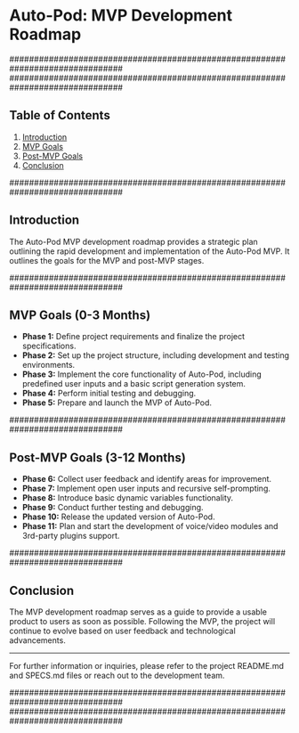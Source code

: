 # Auto-Pod: MVP Development Roadmap

###############################################################################
###############################################################################

## Table of Contents

1. [Introduction](#introduction)
2. [MVP Goals](#mvp-goals)
3. [Post-MVP Goals](#post-mvp-goals)
4. [Conclusion](#conclusion)

###############################################################################

## Introduction

The Auto-Pod MVP development roadmap provides a strategic plan outlining the rapid development and implementation of the Auto-Pod MVP. It outlines the goals for the MVP and post-MVP stages.

###############################################################################

## MVP Goals (0-3 Months)

- **Phase 1:** Define project requirements and finalize the project specifications.
- **Phase 2:** Set up the project structure, including development and testing environments.
- **Phase 3:** Implement the core functionality of Auto-Pod, including predefined user inputs and a basic script generation system.
- **Phase 4:** Perform initial testing and debugging.
- **Phase 5:** Prepare and launch the MVP of Auto-Pod.

###############################################################################

## Post-MVP Goals (3-12 Months)

- **Phase 6:** Collect user feedback and identify areas for improvement.
- **Phase 7:** Implement open user inputs and recursive self-prompting.
- **Phase 8:** Introduce basic dynamic variables functionality.
- **Phase 9:** Conduct further testing and debugging.
- **Phase 10:** Release the updated version of Auto-Pod.
- **Phase 11:** Plan and start the development of voice/video modules and 3rd-party plugins support.

###############################################################################

## Conclusion

The MVP development roadmap serves as a guide to provide a usable product to users as soon as possible. Following the MVP, the project will continue to evolve based on user feedback and technological advancements.

---
For further information or inquiries, please refer to the project README.md and SPECS.md files or reach out to the development team.

###############################################################################
###############################################################################
